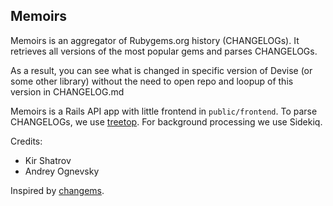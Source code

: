 ## Memoirs

Memoirs is an aggregator of Rubygems.org history (CHANGELOGs).
It retrieves all versions of the most popular gems and parses CHANGELOGs.

As a result, you can see what is changed in specific version of Devise (or some other library) without the need to open repo and loopup of this version in CHANGELOG.md

Memoirs is a Rails API app with little frontend in `public/frontend`.
To parse CHANGELOGs, we use [treetop](https://github.com/nathansobo/treetop).
For background processing we use Sidekiq.

Credits:

* Kir Shatrov
* Andrey Ognevsky

Inspired by [changems](https://github.com/benhamill/changems).
